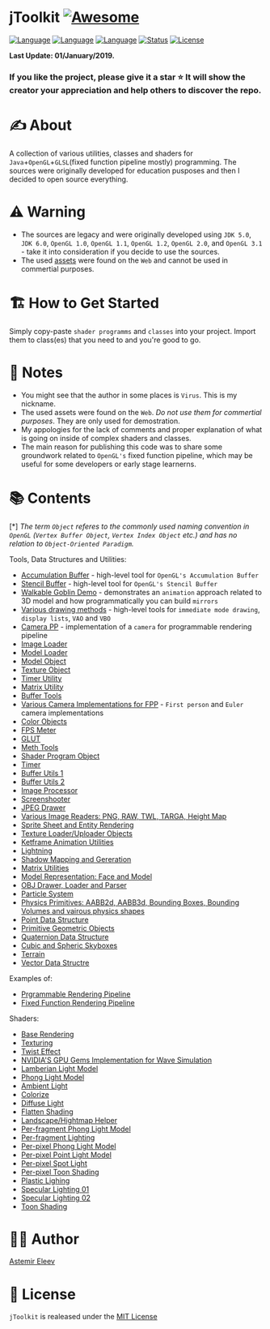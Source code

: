 # jToolkit  [![Awesome](https://cdn.rawgit.com/sindresorhus/awesome/d7305f38d29fed78fa85652e3a63e154dd8e8829/media/badge.svg)](https://github.com/sindresorhus/awesome)

[![Language](https://img.shields.io/badge/language-Java-orange.svg)]()
[![Language](https://img.shields.io/badge/language-OpenGL-blue.svg)]()
[![Language](https://img.shields.io/badge/shading%20language-GLSL-lightgray.svg)]()
[![Status](https://img.shields.io/badge/status-Legacy%20Code%20(2013)-green.svg)]()
[![License](https://img.shields.io/badge/licence-MIT-yellow.svg)]()

**Last Update: 01/January/2019.**

### If you like the project, please give it a star ⭐ It will show the creator your appreciation and help others to discover the repo.

# ✍️ About 
A collection of various utilities, classes and shaders for `Java`+`OpenGL`+`GLSL`(fixed function pipeline mostly) programming.  The sources were originally developed for education pusposes and then I decided to open source everything.

# ⚠️ Warning
- The sources are legacy and were originally developed using `JDK 5.0`, `JDK 6.0`, `OpenGL 1.0`, `OpenGL 1.1`, `OpenGL 1.2`, `OpenGL 2.0`,  and `OpenGL 3.1` - take it into consideration if you decide to use the sources.
- The used [assets](https://github.com/jVirus/jToolkit/tree/master/res) were found on the `Web` and cannot be used in commertial purposes.

# 🏗 How to Get Started
Simply copy-paste `shader programms` and `classes` into your project. Import them to class(es) that you need to and you're good to go. 

# 📝 Notes
* You might see that the author in some places is `Virus`. This is my nickname.
* The used assets were found on the `Web`. *Do not use them for commertial purposes*. They are only used for demostration.
* My appologies for the lack of comments and proper explanation of what is going on inside of complex shaders and classes.
* The main reason for publishing this code was to share some groundwork related to `OpenGL's` fixed function pipeline, which may be useful for some developers or early stage learnerns.

# 📚 Contents
[*] *The term `Object` referes to the commonly used naming convention in `OpenGL` (`Vertex Buffer Object`, `Vertex Index Object` etc.) and has no relation to `Object-Oriented Paradigm`.*

Tools, Data Structures and Utilities:
- [Accumulation Buffer](https://github.com/jVirus/jToolkit/blob/master/src/tasks/AccumulationBuffer.java) - high-level tool for `OpenGL's Accumulation Buffer`
- [Stencil Buffer](https://github.com/jVirus/jToolkit/blob/master/src/tasks/StencilBuffer.java) - high-level tool for `OpenGL's Stencil Buffer`
- [Walkable Goblin Demo](https://github.com/jVirus/jToolkit/blob/master/src/tasks/WalkingGoblinDemo.java) - demonstrates an `animation` approach related to 3D model and how programmatically you can build `mirrors`
- [Various drawing methods](https://github.com/jVirus/jToolkit/blob/master/src/tasks/DrawingMethods.java) - high-level tools for `immediate mode drawing`, `display lists`, `VAO` and `VBO`
- [Camera PP](https://github.com/jVirus/jToolkit/blob/master/src/jToolkit4ProgPipeline/file/camera/Camera.java) - implementation of a `camera` for programmable rendering pipeline
- [Image Loader](https://github.com/jVirus/jToolkit/blob/master/src/jToolkit4ProgPipeline/file/loader/image/ImageLoader.java) 
- [Model Loader](https://github.com/jVirus/jToolkit/blob/master/src/jToolkit4ProgPipeline/file/loader/model/Loader.java)
- [Model Object](https://github.com/jVirus/jToolkit/blob/master/src/jToolkit4ProgPipeline/file/model/Model.java) 
- [Texture Object](https://github.com/jVirus/jToolkit/blob/master/src/jToolkit4ProgPipeline/file/texture/Texture.java) 
- [Timer Utility](https://github.com/jVirus/jToolkit/blob/master/src/jToolkit4ProgPipeline/file/utils/Timer.java)
- [Matrix Utility](https://github.com/jVirus/jToolkit/tree/master/src/jToolkit4ProgPipeline/file/utils/matrixStack)
- [Buffer Tools](https://github.com/jVirus/jToolkit/blob/master/src/jToolkit4ProgPipeline/file/utils/buffer/BufferTools.java)
- [Various Camera Implementations for FPP](https://github.com/jVirus/jToolkit/tree/master/src/jToolkit4FixedPipeline/camera) - `First person` and `Euler` camera implementations
- [Color Objects](https://github.com/jVirus/jToolkit/tree/master/src/jToolkit4FixedPipeline/color)
- [FPS Meter](https://github.com/jVirus/jToolkit/blob/master/src/jToolkit4FixedPipeline/common/FPSmeter.java)
- [GLUT](https://github.com/jVirus/jToolkit/blob/master/src/jToolkit4FixedPipeline/common/GLUT.java)
- [Meth Tools](https://github.com/jVirus/jToolkit/blob/master/src/jToolkit4FixedPipeline/common/MathTools.java)
- [Shader Program Object](https://github.com/jVirus/jToolkit/blob/master/src/jToolkit4FixedPipeline/common/ShaderProgram.java)
- [Timer](https://github.com/jVirus/jToolkit/blob/master/src/jToolkit4FixedPipeline/common/Timer.java)
- [Buffer Utils 1](https://github.com/jVirus/jToolkit/blob/master/src/jToolkit4FixedPipeline/common/BufferUtils1.java)
- [Buffer Utils 2](https://github.com/jVirus/jToolkit/blob/master/src/jToolkit4FixedPipeline/common/BufferUtils2.java)
- [Image Processor](https://github.com/jVirus/jToolkit/blob/master/src/jToolkit4FixedPipeline/image/ImgProcessor.java)
- [Screenshooter](https://github.com/jVirus/jToolkit/blob/master/src/jToolkit4FixedPipeline/image/Screenshoter.java)
- [JPEG Drawer](https://github.com/jVirus/jToolkit/blob/master/src/jToolkit4FixedPipeline/image/JpgDrawer.java)
- [Various Image Readers: PNG, RAW, TWL, TARGA, Height Map](https://github.com/jVirus/jToolkit/tree/master/src/jToolkit4FixedPipeline/image/reader)
- [Sprite Sheet and Entity Rendering](https://github.com/jVirus/jToolkit/tree/master/src/jToolkit4FixedPipeline/image/sprite)
- [Texture Loader/Uploader Objects](https://github.com/jVirus/jToolkit/tree/master/src/jToolkit4FixedPipeline/image/texture)
- [Ketframe Animation Utilities](https://github.com/jVirus/jToolkit/tree/master/src/jToolkit4FixedPipeline/keyframeanim)
- [Lightning](https://github.com/jVirus/jToolkit/blob/master/src/jToolkit4FixedPipeline/lighting/Lighting.java)
- [Shadow Mapping and Gereration](https://github.com/jVirus/jToolkit/blob/master/src/jToolkit4FixedPipeline/lighting/shadow/ShadowMap.java)
- [Matrix Utilities](https://github.com/jVirus/jToolkit/tree/master/src/jToolkit4FixedPipeline/matrix)
- [Model Representation: Face and Model](https://github.com/jVirus/jToolkit/tree/master/src/jToolkit4FixedPipeline/object/datastructure)
- [OBJ Drawer, Loader and Parser](https://github.com/jVirus/jToolkit/tree/master/src/jToolkit4FixedPipeline/object/instruments)
- [Particle System](https://github.com/jVirus/jToolkit/tree/master/src/jToolkit4FixedPipeline/particle)
- [Physics Primitives: AABB2d, AABB3d, Bounding Boxes, Bounding Volumes and vairous physics shapes](https://github.com/jVirus/jToolkit/tree/master/src/jToolkit4FixedPipeline/physics)
- [Point Data Structure](https://github.com/jVirus/jToolkit/tree/master/src/jToolkit4FixedPipeline/point)
- [Primitive Geometric Objects](https://github.com/jVirus/jToolkit/tree/master/src/jToolkit4FixedPipeline/primitives)
- [Quaternion Data Structure](https://github.com/jVirus/jToolkit/tree/master/src/jToolkit4FixedPipeline/quaterion)
- [Cubic and Spheric Skyboxes](https://github.com/jVirus/jToolkit/tree/master/src/jToolkit4FixedPipeline/skybox)
- [Terrain](https://github.com/jVirus/jToolkit/tree/master/src/jToolkit4FixedPipeline/terrain)
- [Vector Data Structre](https://github.com/jVirus/jToolkit/tree/master/src/jToolkit4FixedPipeline/vector)

Examples of:
- [Prgrammable Rendering Pipeline](https://github.com/jVirus/jToolkit/blob/master/src/main/ProgrammablePipeline.java)
- [Fixed Function Rendering Pipeline](https://github.com/jVirus/jToolkit/blob/master/src/main/FixedPipeline.java)

Shaders:
- [Base Rendering](https://github.com/jVirus/jToolkit/tree/master/shader%20programs/New%20shaders/Base)
- [Texturing](https://github.com/jVirus/jToolkit/tree/master/shader%20programs/New%20shaders/Base)
- [Twist Effect](https://github.com/jVirus/jToolkit/tree/master/shader%20programs/New%20shaders/Twist)
- [NVIDIA'S GPU Gems Implementation for Wave Simulation](https://github.com/jVirus/jToolkit/tree/master/shader%20programs/New%20shaders/Waves)
- [Lamberian Light Model](https://github.com/jVirus/jToolkit/tree/master/shader%20programs/Old%20shaders/Lambertian%20lighting)
- [Phong Light Model](https://github.com/jVirus/jToolkit/tree/master/shader%20programs/Old%20shaders/Phong%20lighting)
- [Ambient Light](https://github.com/jVirus/jToolkit/tree/master/shader%20programs/Old%20shaders/ambient%20lighting)
- [Colorize](https://github.com/jVirus/jToolkit/tree/master/shader%20programs/Old%20shaders/color%20setter)
- [Diffuse Light](https://github.com/jVirus/jToolkit/tree/master/shader%20programs/Old%20shaders/diffuse%20lighting)
- [Flatten Shading](https://github.com/jVirus/jToolkit/tree/master/shader%20programs/Old%20shaders/flatten)
- [Landscape/Hightmap Helper](https://github.com/jVirus/jToolkit/tree/master/shader%20programs/Old%20shaders/landscape)
- [Per-fragment Phong Light Model](https://github.com/jVirus/jToolkit/tree/master/shader%20programs/Old%20shaders/per%20fragment%20Phong%20lighting)
- [Per-fragment Lighting](https://github.com/jVirus/jToolkit/tree/master/shader%20programs/Old%20shaders/per%20fragment%20lighting)
- [Per-pixel Phong Light Model](https://github.com/jVirus/jToolkit/tree/master/shader%20programs/Old%20shaders/per%20pixel%20Phong%20lighting)
- [Per-pixel Point Light Model](https://github.com/jVirus/jToolkit/tree/master/shader%20programs/Old%20shaders/per%20pixel%20light%20point)
- [Per-pixel Spot Light](https://github.com/jVirus/jToolkit/tree/master/shader%20programs/Old%20shaders/per%20pixel%20spot%20light)
- [Per-pixel Toon Shading](https://github.com/jVirus/jToolkit/tree/master/shader%20programs/Old%20shaders/per%20vertex%20toon%20shading)
- [Plastic Lighing](https://github.com/jVirus/jToolkit/tree/master/shader%20programs/Old%20shaders/plastic%20lighting)
- [Specular Lighting 01](https://github.com/jVirus/jToolkit/tree/master/shader%20programs/Old%20shaders/specular%20lighting%20(00))
- [Specular Lighting 02](https://github.com/jVirus/jToolkit/tree/master/shader%20programs/Old%20shaders/specular%20lighting%20(01))
- [Toon Shading](https://github.com/jVirus/jToolkit/tree/master/shader%20programs/Old%20shaders/toon%20shading)

# 👨‍💻 Author
[Astemir Eleev](https://github.com/jVirus)

# 🔖 License
`jToolkit` is realeased under the [MIT License](https://github.com/jVirus/jToolkit/blob/master/LICENSE)
